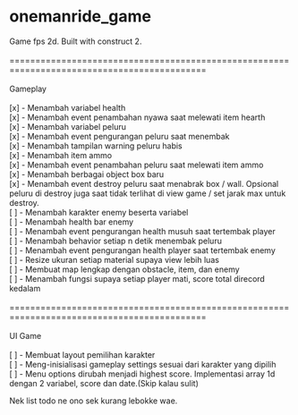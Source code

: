 # onemanride_game
Game fps 2d. Built with construct 2.<br/>
<br/>
============================================================================================<br/>
<br/>
Gameplay<br/>
<br/>
[x] - Menambah variabel health<br/>
[x] - Menambah event penambahan nyawa saat melewati item hearth<br/>
[x] - Menambah variabel peluru<br/>
[x] - Menambah event pengurangan peluru saat menembak<br/>
[x] - Menambah tampilan warning peluru habis<br/>
[x] - Menambah item ammo<br/>
[x] - Menambah event penambahan peluru saat melewati item ammo<br/>
[x] - Menambah berbagai object box baru<br/>
[x] - Menambah event destroy peluru saat menabrak box / wall. Opsional peluru di destroy juga saat tidak terlihat di view game / set jarak max untuk destroy.<br/>
[ ] - Menambah karakter enemy beserta variabel<br/>
[ ] - Menambah health bar enemy<br/>
[ ] - Menambah event pengurangan health musuh saat tertembak player<br/>
[ ] - Menambah behavior setiap n detik menembak peluru<br/>
[ ] - Menambah event pengurangan health player saat tertembak enemy<br/>
[ ] - Resize ukuran setiap material supaya view lebih luas<br/>
[ ] - Membuat map lengkap dengan obstacle, item, dan enemy<br/>
[ ] - Menambah fungsi supaya setiap player mati, score total direcord kedalam<br/>
<br/>
============================================================================================<br/>
<br/>
UI Game<br/>
<br/>
[ ] - Membuat layout pemilihan karakter<br/>
[ ] - Meng-inisialisasi gameplay settings sesuai dari karakter yang dipilih<br/>
[ ] - Menu options dirubah menjadi highest score. Implementasi array 1d dengan 2 variabel, score dan date.(Skip kalau sulit)<br/>

Nek list todo ne ono sek kurang lebokke wae. 